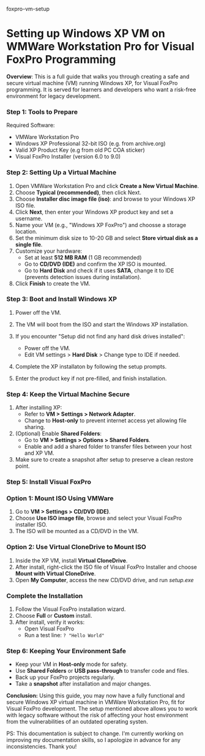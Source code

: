  foxpro-vm-setup
# **Setting up Windows XP VM on WMWare Workstation Pro for Visual FoxPro Programming**


**Overview**: This is a full guide that walks you through creating a safe and secure virtual machine (VM) running Windows XP, for Visual FoxPro programming. It is served for learners and developers who want a risk-free environment for legacy development.

### **Step 1: Tools to Prepare**
Required Software:
* VMWare Workstation Pro
* Windows XP Professional 32-bit ISO (e.g. from archive.org)
* Valid XP Product Key (e.g from old PC COA sticker)
* Visual FoxPro Installer (version 6.0 to 9.0)

### **Step 2: Setting Up a Virtual Machine**
1. Open VMWare Workstation Pro and click **Create a New Virtual Machine**.
2. Choose **Typical (recommended)**, then click Next.
3. Choose **Installer disc image file (iso)**: and browse to your Windows XP ISO file.
4. Click **Next**, then enter your Windows XP product key and set a username.
5. Name your VM (e.g., "Windows XP FoxPro") and choosse a storage location.
6. Set the minimum disk size to 10-20 GB and select **Store virtual disk as a single file**.
7. Customize your hardware:
   * Set at least **512 MB RAM** (1 GB recommended)
   * Go to **CD/DVD (IDE)** and confirm the XP ISO is mounted.
   * Go to **Hard Disk** and check if it uses **SATA**,            change it to IDE (prevents detection issues during            installation).
8. Click **Finish** to create the VM.

### **Step 3: Boot and Install Windows XP**

1. Power off the VM.
2. The VM will boot from the ISO and start the Windows XP installation.
3. If you encounter "Setup did not find any hard disk drives installed":
   * Power off the VM.
   * Edit VM settings > **Hard Disk**  > Change type to IDE        if needed.

4. Complete the XP installaton by following the setup prompts.
5. Enter the product key if not pre-filled, and finish installation.

### **Step 4: Keep the Virtual Machine Secure**

1. After installing XP:
   * Refer to **VM > Settings > Network Adapter**.
   * Change to **Host-only** to prevent internet access yet        allowing file sharing.
2. (Optional) Enable **Shared Folders**:
   * Go to **VM > Settings > Options > Shared Folders**.
   * Enable and add a shared folder to transfer files between      your host and XP VM.
3. Make sure to create a snapshot after setup to preserve a clean restore point.

### **Step 5: Install Visual FoxPro**

### **Option 1: Mount ISO Using VMWare**
1. Go to **VM > Settings > CD/DVD (IDE)**.
2. Choose **Use ISO image file**, browse and select your Visual FoxPro installer ISO.
3. The ISO will be mounted as a CD/DVD in the VM.

### **Option 2: Use Virtual CloneDrive to Mount ISO**
1. Inside the XP VM, install **Virtual CloneDrive**.
2. After install, right-click the ISO file of Visual FoxPro Installer and choose **Mount with Virtual CloneDrive**.
3. Open **My Computer**, access the new CD/DVD drive, and run _setup.exe_

### **Complete the Installation**
1. Follow the Visual FoxPro installation wizard.
2. Choose **Full** or **Custom** install.
3. After install, verify it works:
   * Open Visual FoxPro
   * Run a test line: `? "Hello World"`

### **Step 6: Keeping Your Environment Safe**
* Keep your VM in **Host-only** mode for safety.
* Use **Shared Folders** or **USB pass-through** to transfer code and files.
* Back up your FoxPro projects regularly.
* Take a **snapshot** after installation and major changes.


**Conclusion:** Using this guide, you may now have a fully functional and secure Windows XP virtual machine in VMWare Workstation Pro, fit for Visual FoxPro development. The setup mentioned above allows you to work with legacy software without the risk of affecting your host environment from the vulnerabilities of an outdated operating systen. 

PS: This documentation is subject to change. I'm currently working on improving my documentation skills, so I apologize in advance for any inconsistencies. Thank you!


